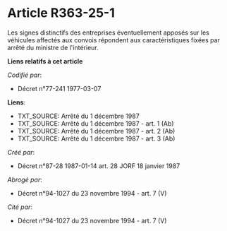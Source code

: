 # Article R363-25-1

Les signes distinctifs des entreprises éventuellement apposés sur les véhicules affectés aux convois répondent aux
caractéristiques fixées par arrêté du ministre de l'intérieur.

**Liens relatifs à cet article**

_Codifié par_:

  - Décret n°77-241 1977-03-07

**Liens**:

  - TXT_SOURCE: Arrêté du 1 décembre 1987
  - TXT_SOURCE: Arrêté du 1 décembre 1987 - art. 1 (Ab)
  - TXT_SOURCE: Arrêté du 1 décembre 1987 - art. 2 (Ab)
  - TXT_SOURCE: Arrêté du 1 décembre 1987 - art. 3 (Ab)

_Créé par_:

  - Décret n°87-28 1987-01-14 art. 28 JORF 18 janvier 1987

_Abrogé par_:

  - Décret n°94-1027 du 23 novembre 1994 - art. 7 (V)

_Cité par_:

  - Décret n°94-1027 du 23 novembre 1994 - art. 7 (V)
